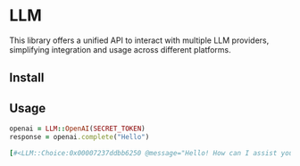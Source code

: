 # LLM

This library offers a unified API to interact with multiple LLM providers, simplifying integration and usage across different platforms.

## Install

## Usage

```ruby
openai = LLM::OpenAI(SECRET_TOKEN)
response = openai.complete("Hello")

[#<LLM::Choice:0x00007237ddbb6250 @message="Hello! How can I assist you today?", @role="assistant">]
```

